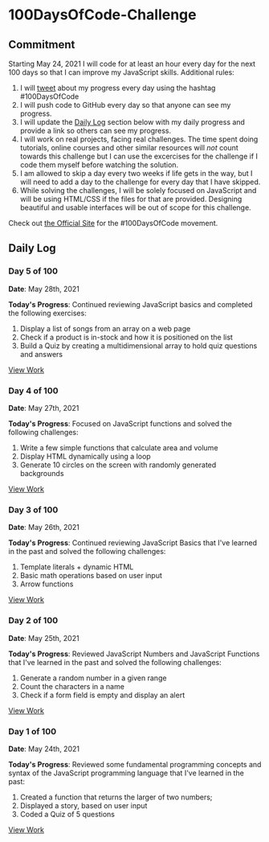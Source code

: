 # 100DaysOfCode-Challenge

## Commitment

Starting May 24, 2021 I will code for at least an hour every day for the next 100 days so that I can improve my JavaScript skills. Additional rules:

1. I will [tweet](https://twitter.com/mariaionova) about my progress every day using the hashtag #100DaysOfCode
2. I will push code to GitHub every day so that anyone can see my progress.
3. I will update the [Daily Log](#daily-log) section below with my daily progress and provide a link so others can see my progress.
4. I will work on real projects, facing real challenges. The time spent doing tutorials, online courses and other similar resources will _not_ count towards this challenge but I can use the excercises for the challenge if I code them myself before watching the solution.
5. I am allowed to skip a day every two weeks if life gets in the way, but I will need to add a day to the challenge for every day that I have skipped.
6. While solving the challenges, I will be solely focused on JavaScript and will be using HTML/CSS if the files for that are provided. Designing beautiful and usable interfaces will be out of scope for this challenge.  

Check out [the Official Site](http://100daysofcode.com/) for the #100DaysOfCode movement.  

## Daily Log
  
### Day 5 of 100
  
**Date**: May 28th, 2021
  
**Today's Progress**: Continued reviewing JavaScript basics and completed the following exercises:
  
1. Display a list of songs from an array on a web page
2. Check if a product is in-stock and how it is positioned on the list
3. Build a Quiz by creating a multidimensional array to hold quiz questions and answers

[View Work](https://github.com/mionova/100DaysOfCode-Challenge/tree/main/code/day-5)
  
### Day 4 of 100
  
**Date**: May 27th, 2021
  
**Today's Progress**: Focused on JavaScript functions and solved the following challenges:
  
1. Write a few simple functions that calculate area and volume
2. Display HTML dynamically using a loop
3. Generate 10 circles on the screen with randomly generated backgrounds

[View Work](https://github.com/mionova/100DaysOfCode-Challenge/tree/main/code/day-4)
  
### Day 3 of 100
  
**Date**: May 26th, 2021
  
**Today's Progress**: Continued reviewing JavaScript Basics that I've learned in the past and solved the following challenges:
  
1. Template literals + dynamic HTML
2. Basic math operations based on user input
3. Arrow functions

[View Work](https://github.com/mionova/100DaysOfCode-Challenge/tree/main/code/day-3)
  
### Day 2 of 100
  
**Date**: May 25th, 2021
  
**Today's Progress**: Reviewed JavaScript Numbers and JavaScript Functions that I've learned in the past and solved the following challenges:
  
1. Generate a random number in a given range
2. Count the characters in a name
3. Check if a form field is empty and display an alert  

[View Work](https://github.com/mionova/100DaysOfCode-Challenge/tree/main/code/day-2)
  
### Day 1 of 100
  
**Date**: May 24th, 2021
  
**Today's Progress**: Reviewed some fundamental programming concepts and syntax of the JavaScript programming language that I've learned in the past:
  
1. Created a function that returns the larger of two numbers;
2. Displayed a story, based on user input
3. Coded a Quiz of 5 questions
  
[View Work](https://github.com/mionova/100DaysOfCode-Challenge/tree/main/code/day-1)
